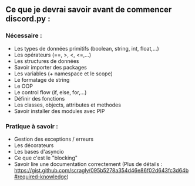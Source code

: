 ## Ce que je devrai savoir avant de commencer discord.py :

### Nécessaire :
- Les types de données primitifs (boolean, string, int, float,...) 
- Les opérateurs (==, >, <, <=,...) 
- Les structures de données
- Savoir importer des packages
- Les variables (+ namespace et le scope)
- Le formatage de string
- Le OOP
- Le control flow (if, else, for,...) 
- Définir des fonctions
- Les classes, objects, attributes et methodes
- Savoir installer des modules avec PIP

### Pratique à savoir :
- Gestion des exceptions / erreurs
- Les décorateurs
- Les bases d'asyncio
- Ce que c'est le "blocking"
- Savoir lire une documentation correctement
(Plus de détails : https://gist.github.com/scragly/095b5278a354d46e86f02d643fc3d64b#required-knowledge)
